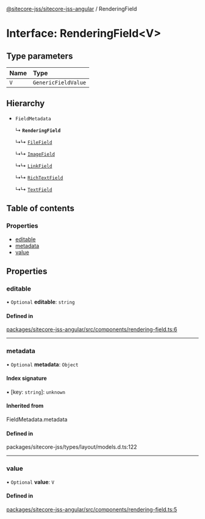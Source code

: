 [@sitecore-jss/sitecore-jss-angular](../README.md) / RenderingField

# Interface: RenderingField\<V\>

## Type parameters

| Name | Type |
| :------ | :------ |
| `V` | `GenericFieldValue` |

## Hierarchy

- `FieldMetadata`

  ↳ **`RenderingField`**

  ↳↳ [`FileField`](FileField.md)

  ↳↳ [`ImageField`](ImageField.md)

  ↳↳ [`LinkField`](LinkField.md)

  ↳↳ [`RichTextField`](RichTextField.md)

  ↳↳ [`TextField`](TextField.md)

## Table of contents

### Properties

- [editable](RenderingField.md#editable)
- [metadata](RenderingField.md#metadata)
- [value](RenderingField.md#value)

## Properties

### editable

• `Optional` **editable**: `string`

#### Defined in

[packages/sitecore-jss-angular/src/components/rendering-field.ts:6](https://github.com/Sitecore/jss/blob/a69fed355/packages/sitecore-jss-angular/src/components/rendering-field.ts#L6)

___

### metadata

• `Optional` **metadata**: `Object`

#### Index signature

▪ [key: `string`]: `unknown`

#### Inherited from

FieldMetadata.metadata

#### Defined in

packages/sitecore-jss/types/layout/models.d.ts:122

___

### value

• `Optional` **value**: `V`

#### Defined in

[packages/sitecore-jss-angular/src/components/rendering-field.ts:5](https://github.com/Sitecore/jss/blob/a69fed355/packages/sitecore-jss-angular/src/components/rendering-field.ts#L5)
